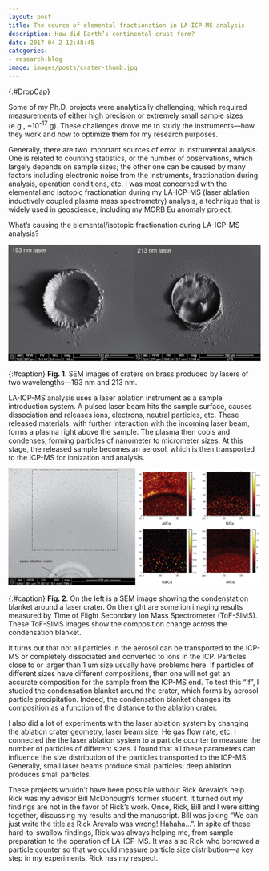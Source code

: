 ```yaml
---
layout: post
title: The source of elemental fractionation in LA-ICP-MS analysis
description: How did Earth’s continental crust form?
date: 2017-04-2 12:48:45
categories:
- research-blog
image: images/posts/crater-thumb.jpg
---
```


{:#DropCap}
<!-- adding {:#DropCap} above will make first letter of first word CAPITAL and Large -->
Some of my Ph.D. projects were analytically challenging, which required measurements of either high precision or extremely small sample sizes (e.g., ~10<sup>-17</sup> g). These challenges drove me to study the instruments—how they work and how to optimize them for my research purposes.

Generally, there are two important sources of error in instrumental analysis. One is related to counting statistics, or the number of observations, which largely depends on sample sizes; the other one can be caused by many factors including electronic noise from the instruments, fractionation during analysis, operation conditions, etc. I was most concerned with the elemental and isotopic fractionation during my LA-ICP-MS (laser ablation inductively coupled plasma mass spectrometry) analysis, a technique that is widely used in geoscience, including my MORB Eu anomaly project.

What’s causing the elemental/isotopic fractionation during LA-ICP-MS analysis?

<div class="img-parent">
<img src="/images/posts/crater.jpg" alt="laser craters" />
</div>

{:#caption}
**Fig. 1**. SEM images of craters on brass produced by lasers of two wavelengths—193 nm and 213 nm.

LA-ICP-MS analysis uses a laser ablation instrument as a sample introduction system. A pulsed laser beam hits the sample surface, causes dissociation and releases ions, electrons, neutral particles, etc. These released materials, with further interaction with the incoming laser beam, forms a plasma right above the sample. The plasma then cools and condenses, forming particles of nanometer to micrometer sizes. At this stage, the released sample becomes an aerosol, which is then transported to the ICP-MS for ionization and analysis.

<div class="img-parent">
<img src="/images/posts/610.jpg" alt="la" />
</div>

{:#caption}
**Fig. 2**. On the left is a SEM image showing the condenstation blanket around a laser crater. On the right are some ion imaging results measured by Time of Flight Secondary Ion Mass Spectrometer (ToF-SIMS). These ToF-SIMS images show the composition change across the condensation blanket.

It turns out that not all particles in the aerosol can be transported to the ICP-MS or completely dissociated and converted to ions in the ICP. Particles close to or larger than 1 um size usually have problems here. If particles of different sizes have different compositions, then one will not get an accurate composition for the sample from the ICP-MS end. To test this “if”, I studied the condensation blanket around the crater, which forms by aerosol particle precipitation. Indeed, the condensation blanket changes its composition as a function of the distance to the ablation crater.

I also did a lot of experiments with the laser ablation system by changing the ablation crater geometry, laser beam size, He gas flow rate, etc. I connected the the laser ablation system to a particle counter to measure the number of particles of different sizes. I found that all these parameters can influence the size distribution of the particles transported to the ICP-MS. Generally, small laser beams produce small particles; deep ablation produces small particles.

These projects wouldn’t have been possible without Rick Arevalo’s help. Rick was my advisor Bill McDonough’s former student. It turned out my findings are not in the favor of Rick’s work. Once, Rick, Bill and I were sitting together, discussing my results and the manuscript. Bill was joking “We can just write the title as Rick Arevalo was wrong! Hahaha…”. In spite of these hard-to-swallow findings, Rick was always helping me, from sample preparation to the operation of LA-ICP-MS. It was also Rick who borrowed a particle counter so that we could measure particle size distribution—a key step in my experiments. Rick has my respect.
